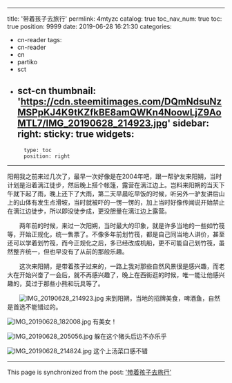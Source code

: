 
---
title: '带着孩子去旅行'
permlink: 4mtyzc
catalog: true
toc_nav_num: true
toc: true
position: 9999
date: 2019-06-28 16:21:30
categories:
- cn-reader
tags:
- cn-reader
- cn
- partiko
- sct
- sct-cn
thumbnail: 'https://cdn.steemitimages.com/DQmNdsuNzMSPpKJ4K9tKZfkBE8amQWKn4NoowLjZ9AoMTL7/IMG_20190628_214923.jpg'
sidebar:
    right:
        sticky: true
widgets:
    -
        type: toc
        position: right
---


阳朔我之前来过几次了，最早一次好像是在2004年吧，跟一帮驴友来阳朔，当时计划是沿着漓江徒步，然后晚上搭个帐篷，露营在漓江边上。岂料来阳朔的当天下午就下起了雨，晚上还下了大雨，第二天早晨吃早饭的时候，听另外一驴友讲后山上的山体有发生点滑坡，当时就被吓的一愣一愣的，加上当时好像传闻说开始禁止在漓江边徒步，所以即没徒步成，更没胆量在漓江边上露营。

　　两年前的时候，来过一次阳朔，当时最大的印象，就是许多当地的一些如竹筏等，开始正规化，统一售票了。不像多年前划竹筏，都是自己同当地人讲价，甚至还可以学着划竹筏，而今正规化之后，多已经改成机船，更不可能自己划竹筏，虽然整齐统一，但也早没有了从前的那般乐趣。

　　这次来阳朔，是带着孩子过来的，一路上我对那些自然风景很是感兴趣，而老大在开始兴奋了一会后，就不再感兴趣了，晚上在西街逛的时候，唯一能让他感兴趣的，莫过于那些小熊和玩具等了。

　　![IMG_20190628_214923.jpg](https://cdn.steemitimages.com/DQmNdsuNzMSPpKJ4K9tKZfkBE8amQWKn4NoowLjZ9AoMTL7/IMG_20190628_214923.jpg)
来到阳朔，当地的招牌美食，啤酒鱼，自然是首选不能错过的。

![IMG_20190628_182008.jpg](https://cdn.steemitimages.com/DQmTsvYxnEG1Lo831dqbjFBhx8k2qjiBBxgXBEjkhtV8vQB/IMG_20190628_182008.jpg)
有美女！

![IMG_20190628_205056.jpg](https://cdn.steemitimages.com/DQmfMxqRrNHGTKQdcQ5vUBSMSsGe3paLtCMTpRts2Ur6FTF/IMG_20190628_205056.jpg)
躲在这个猪头后边不亦乐乎

![IMG_20190628_214824.jpg](https://cdn.steemitimages.com/DQmTe58HMcvCu5tR5f5UKNkJmp8vKiEAE3Eu2tFfXNSYKeK/IMG_20190628_214824.jpg)
这个上汤菜口感不错

- - -

This page is synchronized from the post: ['带着孩子去旅行'](https://steemit.com/@rivalhw/4mtyzc)
